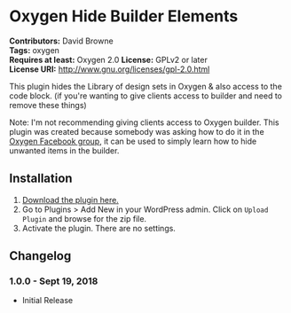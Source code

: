 # Oxygen Hide Builder Elements #
**Contributors:** David Browne  
**Tags:** oxygen  
**Requires at least:** Oxygen 2.0
**License:** GPLv2 or later  
**License URI:** http://www.gnu.org/licenses/gpl-2.0.html

This plugin hides the Library of design sets in Oxygen & also access to the code block. (if you're wanting to give clients access to builder and need to remove these things)

Note: I'm not recommending giving clients access to Oxygen builder. This plugin was created because somebody was asking how to do it in the [Oxygen Facebook group](https://www.facebook.com/groups/1626639680763454/), it can be used to simply learn how to hide unwanted items in the builder.
 

## Installation ##

1. [Download the plugin here.](https://github.com/wplit/oxygen-hide-library/archive/master.zip)
2. Go to Plugins > Add New in your WordPress admin. Click on `Upload Plugin` and browse for the zip file.
3. Activate the plugin. There are no settings.


## Changelog ##

### 1.0.0 - Sept 19, 2018 ###
* Initial Release
